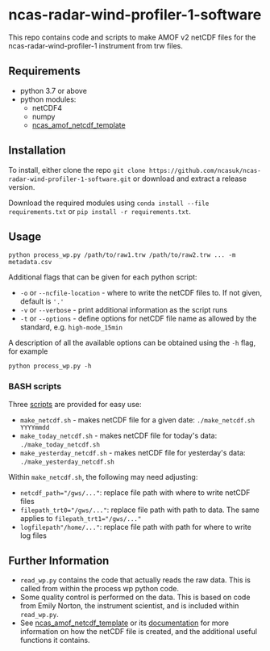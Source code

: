 ncas-radar-wind-profiler-1-software
===================================

This repo contains code and scripts to make AMOF v2 netCDF files for the ncas-radar-wind-profiler-1 instrument from trw files.

Requirements
------------

* python 3.7 or above
* python modules:
  * netCDF4
  * numpy
  * [ncas_amof_netcdf_template](https://ncas-amof-netcdf-template.readthedocs.io/en/latest/index.html)

Installation
------------

To install, either clone the repo `git clone https://github.com/ncasuk/ncas-radar-wind-profiler-1-software.git` or download and extract a release version.

Download the required modules using `conda install --file requirements.txt` or `pip install -r requirements.txt`.


Usage
-----

```
python process_wp.py /path/to/raw1.trw /path/to/raw2.trw ... -m metadata.csv
```
Additional flags that can be given for each python script:
* `-o` or `--ncfile-location` - where to write the netCDF files to. If not given, default is `'.'`
* `-v` or `--verbose` - print additional information as the script runs
* `-t` or `--options` - define options for netCDF file name as allowed by the standard, e.g. `high-mode_15min`

A description of all the available options can be obtained using the `-h` flag, for example
```
python process_wp.py -h
```

### BASH scripts

Three [scripts] are provided for easy use:
* `make_netcdf.sh` - makes netCDF file for a given date: `./make_netcdf.sh YYYYmmdd`
* `make_today_netcdf.sh` - makes netCDF file for today's data: `./make_today_netcdf.sh`
* `make_yesterday_netcdf.sh` - makes netCDF file for yesterday's data: `./make_yesterday_netcdf.sh`

Within `make_netcdf.sh`, the following may need adjusting:
* `netcdf_path="/gws/..."`: replace file path with where to write netCDF files
* `filepath_trt0="/gws/..."`: replace file path with path to data. The same applies to `filepath_trt1="/gws/..."`
* `logfilepath"/home/..."`: replace file path with path for where to write log files


[scripts]: scripts

## Further Information

* `read_wp.py` contains the code that actually reads the raw data. This is called from within the process wp python code.
* Some quality control is performed on the data. This is based on code from Emily Norton, the instrument scientist, and is included within `read_wp.py`.
* See [ncas_amof_netcdf_template] or its [documentation] for more information on how the netCDF file is created, and the additional useful functions it contains.

[documentation]: https://ncas-amof-netcdf-template.readthedocs.io/en/latest/index.html
[ncas_amof_netcdf_template]: https://github.com/joshua-hampton/ncas_amof_netcdf_template
